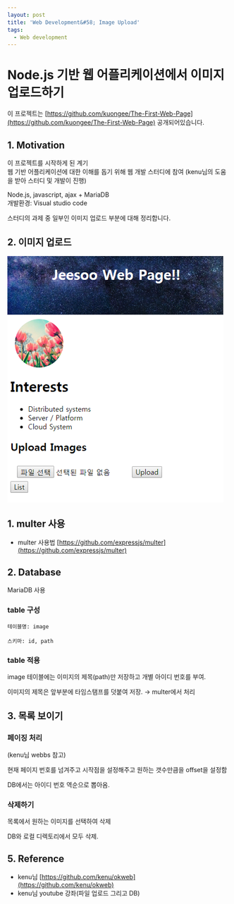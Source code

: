```yaml
---
layout: post
title: 'Web Development&#58; Image Upload'
tags:
  - Web development
---
```


# Node.js 기반 웹 어플리케이션에서 이미지 업로드하기

이 프로젝트는 [https://github.com/kuongee/The-First-Web-Page](https://github.com/kuongee/The-First-Web-Page) 공개되어있습니다.

## 1. Motivation

이 프로젝트를 시작하게 된 계기  
웹 기반 어플리케이션에 대한 이해를 돕기 위해 웹 개발 스터디에 참여 \(kenu님의 도움을 받아 스터디 및 개발이 진행\)

Node.js, javascript, ajax + MariaDB  
개발환경: Visual studio code

스터디의 과제 중 일부인 이미지 업로드 부분에 대해 정리합니다. 

## 2. 이미지 업로드

![&#xCCAB; &#xD398;&#xC774;&#xC9C0; &#xBAA8;&#xC2B5;](../.gitbook/assets/web_imageupload1.png)

## 1. multer 사용

* multer 사용법 [https://github.com/expressjs/multer](https://github.com/expressjs/multer)

## 2. Database

MariaDB 사용

### table 구성

```text
테이블명: image

스키마: id, path
```

### table 적용

image 테이블에는 이미지의 제목\(path\)만 저장하고 개별 아이디 번호를 부여.

이미지의 제목은 앞부분에 타임스탬프를 덧붙여 저장. → multer에서 처리

## 3. 목록 보이기

### 페이징 처리

\(kenu님 webbs 참고\)

현재 페이지 번호를 넘겨주고 시작점을 설정해주고 원하는 갯수만큼을 offset을 설정함

DB에서는 아이디 번호 역순으로 뽑아옴.

### 삭제하기

목록에서 원하는 이미지를 선택하여 삭제

DB와 로컬 디렉토리에서 모두 삭제.

## 5. Reference

* kenu님 [https://github.com/kenu/okweb](https://github.com/kenu/okweb)
* kenu님 youtube 강좌\(파일 업로드 그리고 DB\)

